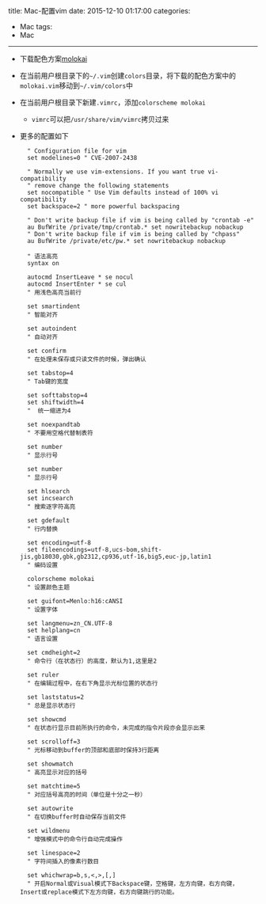 title: Mac-配置vim
date: 2015-12-10 01:17:00
categories: 
- Mac
tags: 
- Mac
---
* 下载配色方案[molokai](https://github.com/tomasr/molokai)
* 在当前用户根目录下的`~/.vim`创建`colors`目录，将下载的配色方案中的`molokai.vim`移动到`~/.vim/colors`中
* 在当前用户根目录下新建`.vimrc`，添加`colorscheme molokai`
	* `vimrc`可以把`/usr/share/vim/vimrc`拷贝过来
* 更多的配置如下

		" Configuration file for vim
		set modelines=0 " CVE-2007-2438

		" Normally we use vim-extensions. If you want true vi-compatibility
		" remove change the following statements
		set nocompatible " Use Vim defaults instead of 100% vi compatibility
		set backspace=2 " more powerful backspacing

		" Don't write backup file if vim is being called by "crontab -e"
		au BufWrite /private/tmp/crontab.* set nowritebackup nobackup
		" Don't write backup file if vim is being called by "chpass"
		au BufWrite /private/etc/pw.* set nowritebackup nobackup

		" 语法高亮
		syntax on

		autocmd InsertLeave * se nocul
		autocmd InsertEnter * se cul
		" 用浅色高亮当前行

		set smartindent
		" 智能对齐

		set autoindent
		" 自动对齐

		set confirm
		" 在处理未保存或只读文件的时候，弹出确认

		set tabstop=4
		" Tab键的宽度

		set softtabstop=4
		set shiftwidth=4
		"  统一缩进为4

		set noexpandtab
		" 不要用空格代替制表符

		set number
		" 显示行号

		set number
		" 显示行号

		set hlsearch
		set incsearch
		" 搜索逐字符高亮

		set gdefault
		" 行内替换

		set encoding=utf-8
		set fileencodings=utf-8,ucs-bom,shift-jis,gb18030,gbk,gb2312,cp936,utf-16,big5,euc-jp,latin1
		" 编码设置

		colorscheme molokai
		" 设置颜色主题

		set guifont=Menlo:h16:cANSI
		" 设置字体

		set langmenu=zn_CN.UTF-8
		set helplang=cn
		" 语言设置

		set cmdheight=2
		" 命令行（在状态行）的高度，默认为1,这里是2

		set ruler
		" 在编辑过程中，在右下角显示光标位置的状态行

		set laststatus=2
		" 总是显示状态行

		set showcmd
		" 在状态行显示目前所执行的命令，未完成的指令片段亦会显示出来

		set scrolloff=3
		" 光标移动到buffer的顶部和底部时保持3行距离

		set showmatch
		" 高亮显示对应的括号

		set matchtime=5
		" 对应括号高亮的时间（单位是十分之一秒）

		set autowrite
		" 在切换buffer时自动保存当前文件

		set wildmenu
		" 增强模式中的命令行自动完成操作

		set linespace=2
		" 字符间插入的像素行数目

		set whichwrap=b,s,<,>,[,]
		" 开启Normal或Visual模式下Backspace键，空格键，左方向键，右方向键，Insert或replace模式下左方向键，右方向键跳行的功能。


